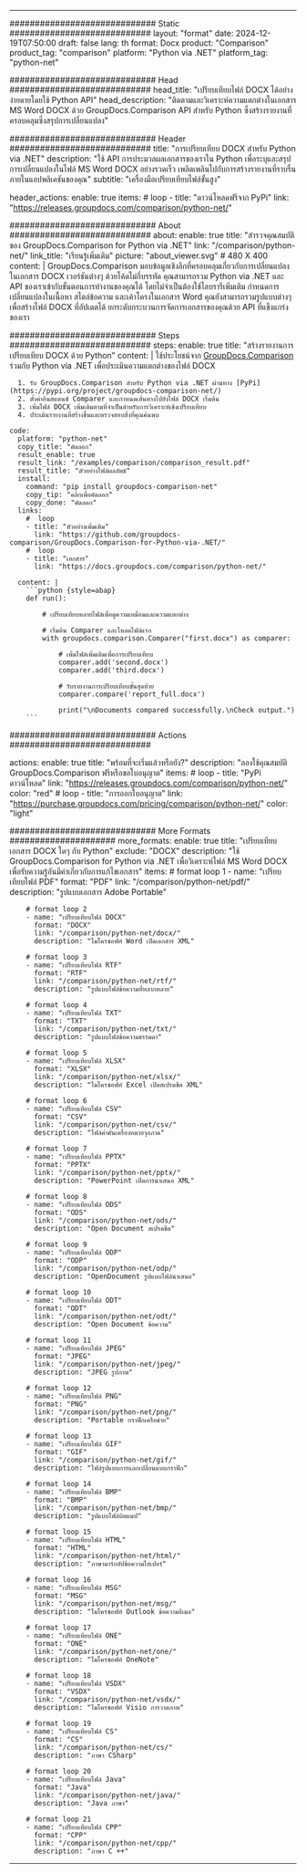 
---
############################# Static ############################
layout: "format"
date:  2024-12-19T07:50:00
draft: false
lang: th
format: Docx
product: "Comparison"
product_tag: "comparison"
platform: "Python via .NET"
platform_tag: "python-net"

############################# Head ############################
head_title: "เปรียบเทียบไฟล์ DOCX ได้อย่างง่ายดายโดยใช้ Python API"
head_description: "ติดตามและวิเคราะห์ความแตกต่างในเอกสาร MS Word DOCX ด้วย GroupDocs.Comparison API สำหรับ Python ซึ่งสร้างรายงานที่ครอบคลุมซึ่งสรุปการเปลี่ยนแปลง"

############################# Header ############################
title: "การเปรียบเทียบ DOCX สำหรับ Python via .NET" 
description: "ใช้ API การประมวลผลเอกสารของเราใน Python เพื่อระบุและสรุปการเปลี่ยนแปลงในไฟล์ MS Word DOCX อย่างรวดเร็ว เพลิดเพลินไปกับการสร้างรายงานที่ราบรื่นภายในแอปพลิเคชันของคุณ"
subtitle: "เครื่องมือเปรียบเทียบไฟล์ขั้นสูง" 

header_actions:
  enable: true
  items:
    #  loop
    - title: "ดาวน์โหลดฟรีจาก PyPi"
      link: "https://releases.groupdocs.com/comparison/python-net/"
      
############################# About ############################
about:
    enable: true
    title: "สำรวจคุณสมบัติของ GroupDocs.Comparison for Python via .NET"
    link: "/comparison/python-net/"
    link_title: "เรียนรู้เพิ่มเติม"
    picture: "about_viewer.svg" # 480 X 400
    content: |
       GroupDocs.Comparison มอบข้อมูลเชิงลึกที่ครอบคลุมเกี่ยวกับการเปลี่ยนแปลงในเอกสาร DOCX เวอร์ชันต่างๆ ด้วยโค้ดไม่กี่บรรทัด คุณสามารถรวม Python via .NET และ API ของเราเข้ากับขั้นตอนการทำงานของคุณได้ โดยไม่จำเป็นต้องใช้ไลบรารีเพิ่มเติม กำหนดการเปลี่ยนแปลงในเนื้อหา สไตล์ข้อความ และเค้าโครงในเอกสาร Word คุณยังสามารถรวมรูปแบบต่างๆ เพื่อสร้างไฟล์ DOCX ที่อัปเดตได้ ยกระดับกระบวนการจัดการเอกสารของคุณด้วย API ที่แข็งแกร่งของเรา

############################# Steps ############################
steps:
    enable: true
    title: "สร้างรายงานการเปรียบเทียบ DOCX ด้วย Python"
    content: |
      ใช้ประโยชน์จาก [GroupDocs.Comparison](https://products.groupdocs.com/comparison/python-net/) ร่วมกับ Python via .NET เพื่อประเมินความแตกต่างของไฟล์ DOCX
      
      1. รับ GroupDocs.Comparison สำหรับ Python via .NET ผ่านทาง [PyPi](https://pypi.org/project/groupdocs-comparison-net/)
      2. ตั้งค่าอินสแตนซ์ Comparer และกำหนดเส้นทางไปยังไฟล์ DOCX เริ่มต้น
      3. เพิ่มไฟล์ DOCX เพิ่มเติมตามที่จำเป็นสำหรับการวิเคราะห์เชิงเปรียบเทียบ
      4. ประเมินรายงานที่สร้างขึ้นและตรวจสอบสิ่งที่คุณค้นพบ
   
    code:
      platform: "python-net"
      copy_title: "คัดลอก"
      result_enable: true
      result_link: "/examples/comparison/comparison_result.pdf"
      result_title: "ตัวอย่างไฟล์ผลลัพธ์"
      install:
        command: "pip install groupdocs-comparison-net"
        copy_tip: "คลิกเพื่อคัดลอก"
        copy_done: "คัดลอก"
      links:
        #  loop
        - title: "ตัวอย่างเพิ่มเติม"
          link: "https://github.com/groupdocs-comparison/GroupDocs.Comparison-for-Python-via-.NET/"
        #  loop
        - title: "เอกสาร"
          link: "https://docs.groupdocs.com/comparison/python-net/"
          
      content: |
        ```python {style=abap}
        def run():

            # เปรียบเทียบหลายไฟล์เพื่อดูความเหมือนและความแตกต่าง

            # เริ่มต้น Comparer และโหลดไฟล์แรก
            with groupdocs.comparison.Comparer("first.docx") as comparer:

                # เพิ่มไฟล์เพิ่มเติมเพื่อการเปรียบเทียบ
                comparer.add('second.docx')
                comparer.add('third.docx')

                # รับรายงานการเปรียบเทียบขั้นสุดท้าย
                comparer.compare('report_full.docx')

                print("\nDocuments compared successfully.\nCheck output.")
        ```            

############################# Actions ############################

actions:
  enable: true
  title: "พร้อมที่จะเริ่มแล้วหรือยัง?"
  description: "ลองใช้คุณสมบัติ GroupDocs.Comparison ฟรีหรือขอใบอนุญาต"
  items:
    #  loop
    - title: "PyPi ดาวน์โหลด"
      link: "https://releases.groupdocs.com/comparison/python-net/"
      color: "red"
        #  loop
    - title: "การออกใบอนุญาต"
      link: "https://purchase.groupdocs.com/pricing/comparison/python-net/"
      color: "light"


############################# More Formats #####################
more_formats:
    enable: true
    title: "เปรียบเทียบเอกสาร DOCX ใดๆ กับ Python"
    exclude: "DOCX"
    description: "ใช้ GroupDocs.Comparison for Python via .NET เพื่อวิเคราะห์ไฟล์ MS Word DOCX เพื่อรับความรู้อันมีค่าเกี่ยวกับการแก้ไขเอกสาร"
    items: 
        # format loop 1
        - name: "เปรียบเทียบไฟล์ PDF"
          format: "PDF"
          link: "/comparison/python-net/pdf/"
          description: "รูปแบบเอกสาร Adobe Portable"

        # format loop 2
        - name: "เปรียบเทียบไฟล์ DOCX"
          format: "DOCX"
          link: "/comparison/python-net/docx/"
          description: "ไมโครซอฟท์ Word เปิดเอกสาร XML"

        # format loop 3
        - name: "เปรียบเทียบไฟล์ RTF"
          format: "RTF"
          link: "/comparison/python-net/rtf/"
          description: "รูปแบบไฟล์ข้อความที่หลากหลาย"

        # format loop 4
        - name: "เปรียบเทียบไฟล์ TXT"
          format: "TXT"
          link: "/comparison/python-net/txt/"
          description: "รูปแบบไฟล์ข้อความธรรมดา"

        # format loop 5
        - name: "เปรียบเทียบไฟล์ XLSX"
          format: "XLSX"
          link: "/comparison/python-net/xlsx/"
          description: "ไมโครซอฟท์ Excel เปิดสเปรดชีต XML"

        # format loop 6
        - name: "เปรียบเทียบไฟล์ CSV"
          format: "CSV"
          link: "/comparison/python-net/csv/"
          description: "ไฟล์ค่าคั่นเครื่องหมายจุลภาค"

        # format loop 7
        - name: "เปรียบเทียบไฟล์ PPTX"
          format: "PPTX"
          link: "/comparison/python-net/pptx/"
          description: "PowerPoint เปิดการนำเสนอ XML"

        # format loop 8
        - name: "เปรียบเทียบไฟล์ ODS"
          format: "ODS"
          link: "/comparison/python-net/ods/"
          description: "Open Document สเปรดชีต"

        # format loop 9
        - name: "เปรียบเทียบไฟล์ ODP"
          format: "ODP"
          link: "/comparison/python-net/odp/"
          description: "OpenDocument รูปแบบไฟล์นำเสนอ"

        # format loop 10
        - name: "เปรียบเทียบไฟล์ ODT"
          format: "ODT"
          link: "/comparison/python-net/odt/"
          description: "Open Document ข้อความ"

        # format loop 11
        - name: "เปรียบเทียบไฟล์ JPEG"
          format: "JPEG"
          link: "/comparison/python-net/jpeg/"
          description: "JPEG รูปภาพ"

        # format loop 12
        - name: "เปรียบเทียบไฟล์ PNG"
          format: "PNG"
          link: "/comparison/python-net/png/"
          description: "Portable กราฟิกเครือข่าย"

        # format loop 13
        - name: "เปรียบเทียบไฟล์ GIF"
          format: "GIF"
          link: "/comparison/python-net/gif/"
          description: "ไฟล์รูปแบบการแลกเปลี่ยนแบบกราฟิก"

        # format loop 14
        - name: "เปรียบเทียบไฟล์ BMP"
          format: "BMP"
          link: "/comparison/python-net/bmp/"
          description: "รูปแบบไฟล์บิตแมป"

        # format loop 15
        - name: "เปรียบเทียบไฟล์ HTML"
          format: "HTML"
          link: "/comparison/python-net/html/"
          description: "ภาษามาร์กอัปข้อความไฮเปอร์"

        # format loop 16
        - name: "เปรียบเทียบไฟล์ MSG"
          format: "MSG"
          link: "/comparison/python-net/msg/"
          description: "ไมโครซอฟท์ Outlook ข้อความอีเมล"

        # format loop 17
        - name: "เปรียบเทียบไฟล์ ONE"
          format: "ONE"
          link: "/comparison/python-net/one/"
          description: "ไมโครซอฟท์ OneNote"

        # format loop 18
        - name: "เปรียบเทียบไฟล์ VSDX"
          format: "VSDX"
          link: "/comparison/python-net/vsdx/"
          description: "ไมโครซอฟท์ Visio การวาดภาพ"

        # format loop 19
        - name: "เปรียบเทียบไฟล์ CS"
          format: "CS"
          link: "/comparison/python-net/cs/"
          description: "ภาษา CSharp"

        # format loop 20
        - name: "เปรียบเทียบไฟล์ Java"
          format: "Java"
          link: "/comparison/python-net/java/"
          description: "Java ภาษา"
          
        # format loop 21
        - name: "เปรียบเทียบไฟล์ CPP"
          format: "CPP"
          link: "/comparison/python-net/cpp/"
          description: "ภาษา C ++"
---
